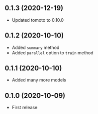 ## 0.1.3 (2020-12-19)

- Updated tomoto to 0.10.0

## 0.1.2 (2020-10-10)

- Added `summary` method
- Added `parallel` option to `train` method

## 0.1.1 (2020-10-10)

- Added many more models

## 0.1.0 (2020-10-09)

- First release
